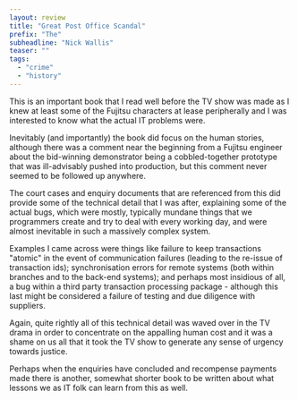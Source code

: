 ```yaml
---
layout: review
title: "Great Post Office Scandal"
prefix: "The"
subheadline: "Nick Wallis"
teaser: ""
tags:
  - "crime"
  - "history"
---
```


This is an important book that I read well before the TV show was made as I knew
at least some of the Fujitsu characters at lease peripherally and I was interested
to know what the actual IT problems were.

Inevitably (and importantly) the book did focus on the human stories, although there
was a comment near the beginning from a Fujitsu engineer about the bid-winning
demonstrator being a cobbled-together prototype that was ill-advisably pushed
into production, but this comment never seemed to be followed up anywhere.

The court cases and enquiry documents that are referenced from this did provide some
of the technical detail that I was after, explaining some of the actual bugs, which
were mostly, typically mundane things that we programmers create and try to deal
with every working day, and were almost inevitable in such a massively complex system.

Examples I came across were things like failure to keep transactions "atomic" in the
event of communication failures (leading to the re-issue of transaction ids);
synchronisation errors for remote systems (both within branches and to the back-end
systems); and perhaps most insidious of all, a bug within a third party transaction
processing package - although this last might be considered a failure of testing
and due diligence with suppliers.

Again, quite rightly all of this technical detail was waved over in the TV drama
in order to concentrate on the appalling human cost and it was a shame on us all
that it took the TV show to generate any sense of urgency towards justice.

Perhaps when the enquiries have concluded and recompense payments made there is
another, somewhat shorter book to be written about what lessons we as IT folk
can learn from this as well.
